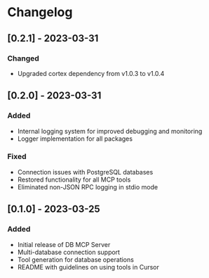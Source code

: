 # Changelog

## [0.2.1] - 2023-03-31

### Changed
- Upgraded cortex dependency from v1.0.3 to v1.0.4

## [0.2.0] - 2023-03-31

### Added
- Internal logging system for improved debugging and monitoring
- Logger implementation for all packages

### Fixed
- Connection issues with PostgreSQL databases
- Restored functionality for all MCP tools
- Eliminated non-JSON RPC logging in stdio mode

## [0.1.0] - 2023-03-25

### Added
- Initial release of DB MCP Server
- Multi-database connection support
- Tool generation for database operations
- README with guidelines on using tools in Cursor

